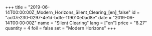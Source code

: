 +++
title = "2019-06-14T00:00:00Z_Modern_Horizons_Silent_Clearing_[en]_false"
id = "ac07e230-0297-4e1d-bdfe-119010e0ad8e"
date = "2019-06-14T00:00:00Z"
name = "Silent Clearing"
lang = ["en"]
price = "8.27"
quantity = 4
foil = false
set = "Modern Horizons"
+++

